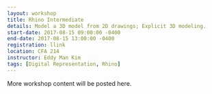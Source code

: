```yaml
---
layout: workshop
title: Rhino Intermediate
details: Model a 3D model from 2D drawings; Explicit 3D modeling.
start-date: 2017-08-15 09:00:00 -0400
end-date: 2017-08-15 13:00:00 -0400
registration: llink
location: CFA 214
instructor: Eddy Man Kim
tags: [Digital Representation, Rhino]
---
```


More workshop content will be posted here.